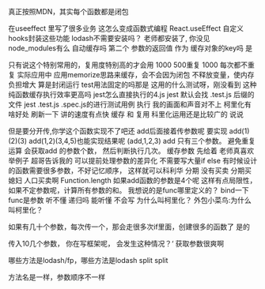真正按照MDN，其实每个函数都是闭包

在useeffect 里写了很多业务 这怎么变成函数式编程
React.useEffect 自定义hooks封装这些功能
lodash不需要安装吗？
老师都安装了, 你没见 node_modules有么
自动缓存吗
第二个 参数的返回值 作为 缓存对象的key吗 是


只有说这个特别常用的，复用度特别高的才会用
1000 
500重复
1000
每次都不重复
实际应用中 应用memorize思路来缓存，会不会因为闭包 不释放变量，使内存负担增大
算是封闭运行
test用法固定的吗那是
这用的什么测试呀，刚没看到
这种纯函数缓存执行效率更高吗
jest怎么直接执行的4.js
jest 默认会找 .test.js 后缀的文件
jest  .test.js .spec.js的进行测试用例 执行
我的画面和声音对不上
柯里化有啥好处
刷新一下
讲的速度有点快
缓存 和 复用
科里化运用还是比较广的
说说


但是要分开传,你学这个函数实现不了吧还
add后面接着传参数呢
要实现 add(1)(2)(3) add(1,2)(3,4,5)也能实现结果呢
(add,1,2,3)
add 只有三个参数。
避免重复运算
会获取add 的参数个数， 然后判断执行几次。
缓存参数
先给着
老师真喜欢举例子
超哥告诉我的 可以提前处理参数的差异化 不需要写大量if else
有时候设计的函数需要很多参数，不好记忆顺序， 这样就可以科利华
分期
没有买卖
分期买媳妇
人口买卖啊
Function.length
如果add函数的参数是4个呢
这样有点局限性，如果不定参数呢，计算所有参数的和。
我想说的是func哪里定义的？
bind一下
func是参数
听不懂
递归吗
能听懂 不会写
为什么叫柯里化？
外包小菜鸟:为什么叫柯里化？


如果有几十个参数，每次传一个，那会走很多次if里面，创建很多的函数了 是的

传入10几个参数， 你在写框架呢， 会发生这种情况？‘
获取参数很爽啊



哪些方法是lodash/fp，哪些方法是lodash 
split       split


方法名是一样，参数顺序不一样
